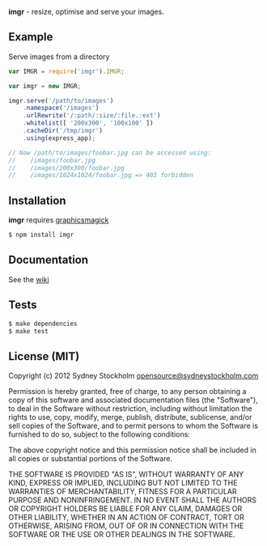 **imgr** - resize, optimise and serve your images.

## Example

Serve images from a directory

```javascript
var IMGR = require('imgr').IMGR;

var imgr = new IMGR;

imgr.serve('/path/to/images')
    .namespace('/images')
    .urlRewrite('/:path/:size/:file.:ext')
    .whitelist([ '200x300', '100x100' ])
    .cacheDir('/tmp/imgr')
    .using(express_app);

// Now /path/to/images/foobar.jpg can be accessed using:
//    /images/foobar.jpg
//    /images/200x300/foobar.jpg
//    /images/1024x1024/foobar.jpg => 403 forbidden
```

## Installation

**imgr** requires [graphicsmagick](http://www.graphicsmagick.org/)

```bash
$ npm install imgr
```

## Documentation

See the [wiki](https://github.com/sydneystockholm/imgr/wiki/imgr)

## Tests

```bash
$ make dependencies
$ make test
```

## License (MIT)

Copyright (c) 2012 Sydney Stockholm <opensource@sydneystockholm.com>

Permission is hereby granted, free of charge, to any person obtaining
a copy of this software and associated documentation files (the
"Software"), to deal in the Software without restriction, including
without limitation the rights to use, copy, modify, merge, publish,
distribute, sublicense, and/or sell copies of the Software, and to
permit persons to whom the Software is furnished to do so, subject to
the following conditions:

The above copyright notice and this permission notice shall be
included in all copies or substantial portions of the Software.

THE SOFTWARE IS PROVIDED "AS IS", WITHOUT WARRANTY OF ANY KIND,
EXPRESS OR IMPLIED, INCLUDING BUT NOT LIMITED TO THE WARRANTIES OF
MERCHANTABILITY, FITNESS FOR A PARTICULAR PURPOSE AND
NONINFRINGEMENT. IN NO EVENT SHALL THE AUTHORS OR COPYRIGHT HOLDERS BE
LIABLE FOR ANY CLAIM, DAMAGES OR OTHER LIABILITY, WHETHER IN AN ACTION
OF CONTRACT, TORT OR OTHERWISE, ARISING FROM, OUT OF OR IN CONNECTION
WITH THE SOFTWARE OR THE USE OR OTHER DEALINGS IN THE SOFTWARE.

